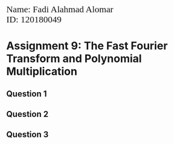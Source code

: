 <p style="font-family: times; font-size:18pt">
    Name: Fadi Alahmad Alomar</br>ID: 120180049
</p>

# Assignment 9: The Fast Fourier Transform and Polynomial Multiplication

## Question 1

## Question 2

## Question 3
